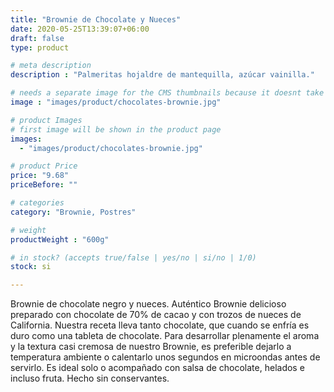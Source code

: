 ```yaml
---
title: "Brownie de Chocolate y Nueces"
date: 2020-05-25T13:39:07+06:00
draft: false
type: product

# meta description
description : "Palmeritas hojaldre de mantequilla, azúcar vainilla."

# needs a separate image for the CMS thumbnails because it doesnt take arrays (slideshow images)
image : "images/product/chocolates-brownie.jpg"

# product Images
# first image will be shown in the product page
images:
  - "images/product/chocolates-brownie.jpg"

# product Price
price: "9.68"
priceBefore: ""

# categories
category: "Brownie, Postres"

# weight
productWeight : "600g"

# in stock? (accepts true/false | yes/no | si/no | 1/0)
stock: si

---
```


Brownie de chocolate negro y nueces. Auténtico Brownie delicioso preparado con chocolate de 70% de cacao y con trozos de nueces de California. Nuestra receta lleva tanto chocolate, que cuando se enfría es duro como una tableta de chocolate. Para desarrollar plenamente el aroma y la textura casi cremosa de nuestro Brownie, es preferible dejarlo a temperatura ambiente o calentarlo unos segundos en microondas antes de servirlo. Es ideal solo o acompañado con salsa de chocolate, helados e incluso fruta. Hecho sin conservantes.
